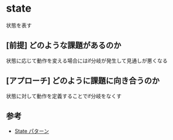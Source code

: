 # state

状態を表す

## [前提] どのような課題があるのか
状態に応じて動作を変える場合にはif分岐が発生して見通しが悪くなる

## [アプローチ] どのように課題に向き合うのか
状態に対して動作を定義することでif分岐をなくす

## 参考
- [State パターン](https://www.techscore.com/tech/DesignPattern/State.html/)
